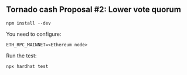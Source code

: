 ## Tornado cash Proposal #2: Lower vote quorum

```
npm install --dev
```

You need to configure:

```
ETH_RPC_MAINNET=<Ethereum node>
```

Run the test:

```
npx hardhat test
```
